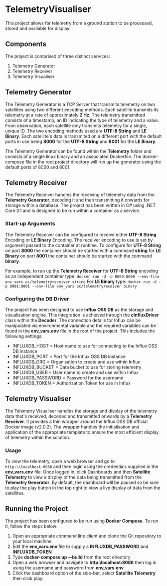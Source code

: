 # TelemetryVisualiser
This project allows for telemetry from a ground station to be processed, stored and available for display.

## Components
The project is comprised of three distinct services:
1. Telemetry Generator
2. Telemetry Receiver
3. Telemetry Visualiser

## Telemetry Generator
The Telemetry Generator is a TCP Server that transmits telemetry on two satellites using two different encoding methods. Each satellite transmits its telemetry at a rate of approximately **2 Hz**. The telemetry transmitted consists of a timestamp, an ID indicating the type of telemetry and a value. From observation, each satellite only transmits telemetry for a single, unique ID. The two encoding methods used are **UTF-8 String** and **LE Binary**. Each satellite's data is transmited on a different port with the default ports in use being **8000** for the **UTF-8 String** and **8001** for the **LE Binary**.

The Telemetry Generator can be found within the **Telemetry** folder and consists of a single linux binary and an associated Dockerfile. The docker-compose file in the root project directory will run up the generator using the default ports of 8000 and 8001.

## Telemetry Receiver
The Telemetry Receiver handles the receiving of telemetry data from the **Telemetry Generator**, decoding it and then transmitting it onwards for storage within a database. The project has been written in C# using .NET Core 3.1 and is designed to be run within a container as a service. 

### Start-up Arguments
The Telemetry Receiver can be configured to receive either **UTF-8 String** Encoding or **LE Binary** Encoding. The receiver encoding to use is set by argument passed to the container at runtime. To configure for **UTF-8 String** on port **8000** the container should be started with a command **string** for **LE Binary** on port **8001** the container should be started with the command **binary**. 

For example, to run up the **Telemetry Receiver** for **UTF-8 String** encoding as an independent container type:
```docker run -d -p 8000:8000 --env-file env_vars oc/telemetryreceiver string```
For **LE Binary** type:
```docker run -d -p 8001:8001 --env-file env_vars oc/telemetryreceiver binary```

### Configuring the DB Driver
The project has been designed to use **Influx OSS DB** as the storage and visualisation engine. This integration is achieved through the **cInfluxDriver** class within the **Decoder**. The connection details for Influx can be manipulated via environmental variable and the required variables can be found in the **env_vars.env** file in the root of the project. This includes the following settings:

- INFLUXDB_HOST = Host name to use for connecting to the Influx OSS DB instance
- INFLUXDB_PORT = Port for the Influx OSS DB instance
- INFLUXDB_ORG = Organisation to create and use within Influx
- INFLUXDB_BUCKET = Data bucket to use for storing telemetry
- INFLUXDB_USER = User name to create and use within Influx
- INFLUXDB_PASSWORD = Password for the username
- INFLUXDB_TOKEN = Authorisation Token for use in Influx

## Telemetry Visualiser
The Telemetry Visualiser handles the storage and display of the telemetry data that's received, decoded and transmitted onwards by a **Telemetry Receiver**. It provides a thin wrapper around the Influx OSS DB official Docker image (v2.0.2). The wrapper handles the initialisation and application of the appropriate template to ensure the most efficient display of telemetry within the solution.

### Usage
To view the telemetry, open a web browser and go to ```http:\\localhost:8086``` and then login using the credentials supplied in the **env_vars.env** file. Once logged in, click Dashboards and then **Satellite Telemetry** to view a display of the data being transmitted from the **Telemetry Generator**. By default, the dashboard will be paused so be sure to play the play button in the top right to view a live display of data from the satellites.

## Running the Project
The project has been configured to be run using **Docker Compose**. To run it, follow the steps below:

1. Open an appropriate command line client and clone the Git repository to your local machine
2. Edit the **env_vars.env** file to supply a **INFLUXDB_PASSWORD** and **INFLUXDB_TOKEN**
3. Type **docker-compose up --build** from the root directory
4. Open a web browser and navigate to **http:\\localhost:8086** then log in using the username and password from **env_vars.env**
5. Click the dashboard option of the side-bar, select **Satellite Telemetry** then click play.
